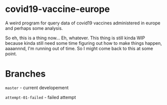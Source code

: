 # covid19-vaccine-europe
A weird program for query data of covid19 vaccines administered in europe and perhaps some analysis.

So eh, this is a thing now... Eh, whatever. This thing is still kinda WIP because kinda still need some time figuring out how to make things happen, aaaannnd, I'm running out of time.
So I might come back to this at some point.

# Branches

`master` - current developement

`attempt-01-failed` - failed attempt
